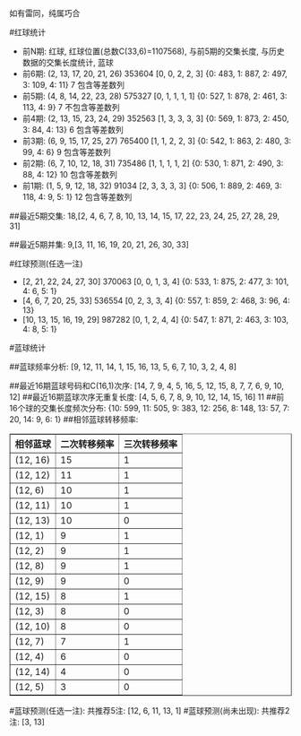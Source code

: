 <!-- 
.. title: 双色球2016095期(2016-08-16)数据分析报告
.. slug: slott-2016095-2016-08-16-report
.. date: 2016-08-17 08:00:00 UTC+08:00
.. tags: Lottery
.. link: 
.. description: 
.. type: text
-->

如有雷同，纯属巧合

<!-- TEASER_END-->

#红球统计

- 前N期: 红球, 红球位置(总数C(33,6)=1107568), 与前5期的交集长度, 与历史数据的交集长度统计, 蓝球
- 前6期: (2, 13, 17, 20, 21, 26) 353604 [0, 0, 2, 2, 3] {0: 483, 1: 887, 2: 497, 3: 109, 4: 11} 7 包含等差数列
- 前5期: (4, 8, 14, 22, 23, 28) 575327 [0, 1, 1, 1, 1] {0: 527, 1: 878, 2: 461, 3: 113, 4: 9} 7 不包含等差数列
- 前4期: (2, 13, 15, 23, 24, 29) 352563 [1, 3, 3, 3, 3] {0: 569, 1: 873, 2: 450, 3: 84, 4: 13} 6 包含等差数列
- 前3期: (6, 9, 15, 17, 25, 27) 765400 [1, 1, 2, 2, 3] {0: 542, 1: 863, 2: 480, 3: 99, 4: 6} 9 包含等差数列
- 前2期: (6, 7, 10, 12, 18, 31) 735486 [1, 1, 1, 1, 2] {0: 530, 1: 871, 2: 490, 3: 88, 4: 12} 10 包含等差数列
- 前1期: (1, 5, 9, 12, 18, 32) 91034 [2, 3, 3, 3, 3] {0: 506, 1: 889, 2: 469, 3: 118, 4: 9, 5: 1} 12 包含等差数列

##最近5期交集:
18,[2, 4, 6, 7, 8, 10, 13, 14, 15, 17, 22, 23, 24, 25, 27, 28, 29, 31]

##最近5期并集:
9,[3, 11, 16, 19, 20, 21, 26, 30, 33]

#红球预测(任选一注)

- [2, 21, 22, 24, 27, 30] 370063 [0, 0, 1, 3, 4] {0: 533, 1: 875, 2: 477, 3: 101, 4: 6, 5: 1}
- [4, 6, 7, 20, 25, 33] 536554 [0, 2, 3, 3, 4] {0: 557, 1: 859, 2: 468, 3: 96, 4: 13}
- [10, 13, 15, 16, 19, 29] 987282 [0, 1, 2, 4, 4] {0: 547, 1: 871, 2: 463, 3: 103, 4: 8, 5: 1}

#蓝球统计

##蓝球频率分析:
[9, 12, 11, 14, 1, 15, 16, 13, 5, 6, 7, 10, 3, 2, 4, 8]

##最近16期蓝球号码和C(16,1)次序:
 [14, 7, 9, 4, 5, 16, 5, 12, 15, 8, 7, 7, 6, 9, 10, 12]
##最近16期蓝球次序无重复长度:
 [4, 5, 6, 7, 8, 9, 10, 12, 14, 15, 16] 11
##前16个球的交集长度频次分布:
{10: 599, 11: 505, 9: 383, 12: 256, 8: 148, 13: 57, 7: 20, 14: 9, 6: 1}
##相邻蓝球转移频率:
 <table border="1" class="table table-striped dataframe">
  <thead>
    <tr style="text-align: right;">
      <th>相邻蓝球</th>
      <th>二次转移频率</th>
      <th>三次转移频率</th>
    </tr>
  </thead>
  <tbody>
    <tr>
      <td>(12, 16)</td>
      <td>15</td>
      <td>1</td>
    </tr>
    <tr>
      <td>(12, 12)</td>
      <td>11</td>
      <td>1</td>
    </tr>
    <tr>
      <td>(12, 6)</td>
      <td>10</td>
      <td>1</td>
    </tr>
    <tr>
      <td>(12, 11)</td>
      <td>10</td>
      <td>1</td>
    </tr>
    <tr>
      <td>(12, 13)</td>
      <td>10</td>
      <td>0</td>
    </tr>
    <tr>
      <td>(12, 1)</td>
      <td>9</td>
      <td>1</td>
    </tr>
    <tr>
      <td>(12, 2)</td>
      <td>9</td>
      <td>1</td>
    </tr>
    <tr>
      <td>(12, 8)</td>
      <td>9</td>
      <td>1</td>
    </tr>
    <tr>
      <td>(12, 9)</td>
      <td>9</td>
      <td>0</td>
    </tr>
    <tr>
      <td>(12, 15)</td>
      <td>8</td>
      <td>1</td>
    </tr>
    <tr>
      <td>(12, 3)</td>
      <td>8</td>
      <td>0</td>
    </tr>
    <tr>
      <td>(12, 10)</td>
      <td>8</td>
      <td>0</td>
    </tr>
    <tr>
      <td>(12, 7)</td>
      <td>7</td>
      <td>1</td>
    </tr>
    <tr>
      <td>(12, 4)</td>
      <td>6</td>
      <td>0</td>
    </tr>
    <tr>
      <td>(12, 14)</td>
      <td>4</td>
      <td>0</td>
    </tr>
    <tr>
      <td>(12, 5)</td>
      <td>3</td>
      <td>0</td>
    </tr>
  </tbody>
</table>
#蓝球预测(任选一注):
共推荐5注: [12, 6, 11, 13, 1]
#蓝球预测(尚未出现):
共推荐2注: [3, 13]

